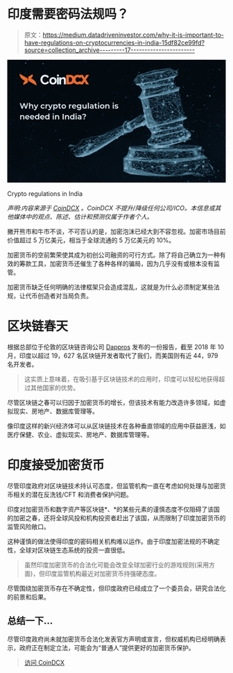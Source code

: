 # 印度需要密码法规吗？

> 原文：<https://medium.datadriveninvestor.com/why-it-is-important-to-have-regulations-on-cryptocurrencies-in-india-15df82ce99fd?source=collection_archive---------17----------------------->

[![](img/908621f00bff909671ee5e5c6e4705bd.png)](https://coindcx.com/trade/home?utm_source=indregulationsaltcoin&utm_medium=indregulationsaltcoin&utm_campaign=indregulationsaltcoin)

Crypto regulations in India

*声明:内容来源于* [*CoinDCX*](https://coindcx.com/trade/home?utm_source=indregulationsaltcoin&utm_medium=indregulationsaltcoin&utm_campaign=indregulationsaltcoin) *。CoinDCX 不提升/降级任何公司/ICO。本信息或其他媒体中的观点、陈述、估计和预测仅属于作者个人。*

撇开熊市和牛市不谈，不可否认的是，加密泡沫已经大到不容忽视。加密市场目前价值超过 5 万亿美元，相当于全球流通的 5 万亿美元的 10%。

加密货币的空前繁荣使其成为初创公司融资的可行方式。除了将自己确立为一种有效的筹款工具，加密货币还催生了各种各样的骗局，因为几乎没有或根本没有监管。

加密货币缺乏任何明确的法律框架只会造成混乱，这就是为什么必须制定某些法规，让代币创造者对当局负责。

# 区块链春天

根据总部位于伦敦的区块链咨询公司 [Dappros](https://www.dappros.com/) 发布的一份报告，截至 2018 年 10 月，印度以超过 19，627 名区块链开发者取代了我们，而美国则有近 44，979 名开发者。

> 这实质上意味着，在吸引基于区块链技术的应用时，印度可以轻松地获得超过其他国家的优势。

尽管区块链之春可以归因于加密货币的增长，但该技术有能力改造许多领域，如虚拟现实、房地产、数据库管理等。

像印度这样的新兴经济体可以从区块链技术在各种垂直领域的应用中获益匪浅，如医疗保健、农业、虚拟现实、房地产、数据库管理等。

# 印度接受加密货币

尽管印度政府对区块链技术持认可态度，但监管机构一直在考虑如何处理与加密货币相关的潜在反洗钱/CFT 和消费者保护问题。

印度对加密货币和数字资产等区块链*、*的某些元素的谨慎态度不仅阻碍了该国的加密之春，还将全球风投和机构投资者赶出了该国，从而限制了印度加密货币的监管风险敞口。

这种谨慎的做法使得印度的密码相关机构难以运作。由于印度加密法规的不确定性，全球对区块链生态系统的投资一直很低。

> 虽然印度加密货币的合法化可能会改变全球加密行业的游戏规则(采用方面)，但印度监管机构最近对加密货币持强硬态度。

尽管围绕加密货币存在不确定性，但印度政府已经成立了一个委员会，研究合法化的前景和后果。

## 总结一下…

尽管印度政府尚未就加密货币合法化发表官方声明或宣言，但权威机构已经明确表示，政府正在制定立法，可能会为“普通人”提供更好的加密货币保护。

> [访问 CoinDCX](https://coindcx.com/trade/home?utm_source=indregulationsaltcoin&utm_medium=indregulationsaltcoin&utm_campaign=indregulationsaltcoin)